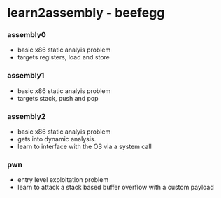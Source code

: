# learn2assembly - beefegg

### assembly0
- basic x86 static analyis problem
- targets registers, load and store

### assembly1
- basic x86 static analyis problem
- targets stack, push and pop

### assembly2
- basic x86 static analyis problem
- gets into dynamic analysis.
- learn to interface with the OS via a system call

### pwn
- entry level exploitation problem
- learn to attack a stack based buffer overflow with a custom payload
